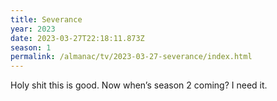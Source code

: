 ```yaml
---
title: Severance
year: 2023
date: 2023-03-27T22:18:11.873Z
season: 1
permalink: /almanac/tv/2023-03-27-severance/index.html
---
```


Holy shit this is good. Now when’s season 2 coming? I need it.  